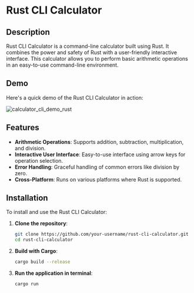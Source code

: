 # Rust CLI Calculator

## Description

Rust CLI Calculator is a command-line calculator built using Rust. It combines the power and safety of Rust with a user-friendly interactive interface. This calculator allows you to perform basic arithmetic operations in an easy-to-use command-line environment.

## Demo

Here's a quick demo of the Rust CLI Calculator in action:

![calculator_cli_demo_rust](https://github.com/SachinCoder1/Calculator-CLI-in-Rust/assets/98685642/d7557830-d498-4c99-90ec-ea9e28ba9632)

## Features

- **Arithmetic Operations**: Supports addition, subtraction, multiplication, and division.
- **Interactive User Interface**: Easy-to-use interface using arrow keys for operation selection.
- **Error Handling**: Graceful handling of common errors like division by zero.
- **Cross-Platform**: Runs on various platforms where Rust is supported.

## Installation

To install and use the Rust CLI Calculator:

1. **Clone the repository**:
   ```bash
   git clone https://github.com/your-username/rust-cli-calculator.git
   cd rust-cli-calculator
   ```
2. **Build with Cargo**:
   ```bash
   cargo build --release
   ```
3. **Run the application in terminal**:
   ```bash
   cargo run
   ```
